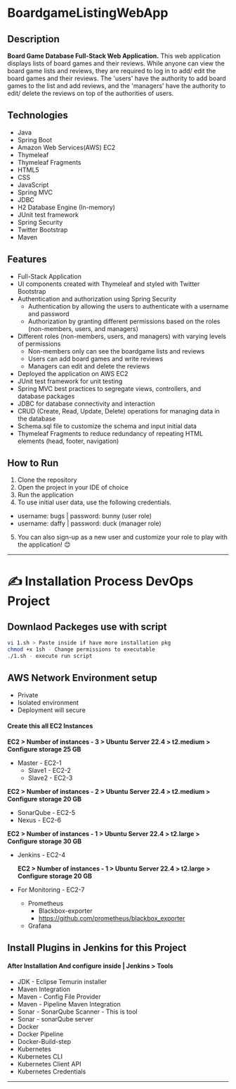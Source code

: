 # BoardgameListingWebApp

## Description

**Board Game Database Full-Stack Web Application.**
This web application displays lists of board games and their reviews. While anyone can view the board game lists and reviews, they are required to log in to add/ edit the board games and their reviews. The 'users' have the authority to add board games to the list and add reviews, and the 'managers' have the authority to edit/ delete the reviews on top of the authorities of users.  

## Technologies

- Java
- Spring Boot
- Amazon Web Services(AWS) EC2
- Thymeleaf
- Thymeleaf Fragments
- HTML5
- CSS
- JavaScript
- Spring MVC
- JDBC
- H2 Database Engine (In-memory)
- JUnit test framework
- Spring Security
- Twitter Bootstrap
- Maven

## Features

- Full-Stack Application
- UI components created with Thymeleaf and styled with Twitter Bootstrap
- Authentication and authorization using Spring Security
  - Authentication by allowing the users to authenticate with a username and password
  - Authorization by granting different permissions based on the roles (non-members, users, and managers)
- Different roles (non-members, users, and managers) with varying levels of permissions
  - Non-members only can see the boardgame lists and reviews
  - Users can add board games and write reviews
  - Managers can edit and delete the reviews
- Deployed the application on AWS EC2
- JUnit test framework for unit testing
- Spring MVC best practices to segregate views, controllers, and database packages
- JDBC for database connectivity and interaction
- CRUD (Create, Read, Update, Delete) operations for managing data in the database
- Schema.sql file to customize the schema and input initial data
- Thymeleaf Fragments to reduce redundancy of repeating HTML elements (head, footer, navigation)

## How to Run

1. Clone the repository
2. Open the project in your IDE of choice
3. Run the application
4. To use initial user data, use the following credentials.
  - username: bugs    |     password: bunny (user role)
  - username: daffy   |     password: duck  (manager role)
5. You can also sign-up as a new user and customize your role to play with the application! 😊
____________________________________________________________________________________________________________

# ✍️ Installation Process DevOps Project

## Downlaod Packeges use with script
```sh
vi 1.sh > Paste inside if have more installation pkg
chmod +x 1sh - Change permissions to executable 
./1.sh - execute run script
```
## AWS Network Environment setup
  - Private
  - Isolated environment
  - Deployment will secure

#### Create this all EC2 Instances

**EC2 > Number of instances - 3 > Ubuntu Server 22.4 > t2.medium > Configure storage 25 GB**
 - Master - EC2-1
    - Slave1 - EC2-2
    - Slave2 - EC2-3

 **EC2 > Number of instances - 2 > Ubuntu Server 22.4 > t2.medium > Configure storage 20 GB**
- SonarQube - EC2-5
- Nexus - EC2-6

 **EC2 > Number of instances - 1 > Ubuntu Server 22.4 > t2.large > Configure storage 30 GB**
- Jenkins - EC2-4

  **EC2 > Number of instances - 1 > Ubuntu Server 22.4 > t2.large > Configure storage 20 GB**
- For Monitoring - EC2-7
    - Prometheus
        - Blackbox-exporter
        - https://github.com/prometheus/blackbox_exporter
    - Grafana
      
## Install Plugins in Jenkins for this Project
####  After Installation And configure inside | Jenkins > Tools
  - JDK - Eclipse Temurin installer
  - Maven Integration
  - Maven - Config File Provider
  - Maven - Pipeline Maven Integration
  - Sonar - SonarQube Scanner - This is tool
  - Sonar - sonarQube server
  - Docker
  - Docker Pipeline
  - Docker-Build-step
  - Kubernetes
  - Kubernetes CLI
  - Kubernetes Client API
  - Kubernetes Credentials
____________________________________________________________________________________________________________






  
